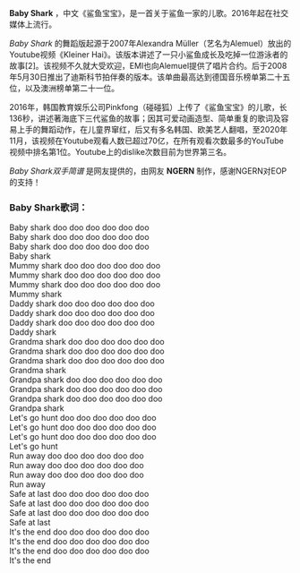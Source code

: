 **Baby Shark** ，中文《鲨鱼宝宝》，是一首关于鲨鱼一家的儿歌。2016年起在社交媒体上流行。

_Baby Shark_ 的舞蹈版起源于2007年Alexandra Müller（艺名为Alemuel）放出的Youtube视频《Kleiner
Hai》。该版本讲述了一只小鲨鱼成长及吃掉一位游泳者的故事[2]。该视频不久就大受欢迎，EMI也向Alemuel提供了唱片合约。后于2008年5月30日推出了迪斯科节拍伴奏的版本。该单曲最高达到德国音乐榜单第二十五位，以及澳洲榜单第二十一位。

2016年，韩国教育娱乐公司Pinkfong（碰碰狐）上传了《鲨鱼宝宝》的儿歌，长136秒，讲述著海底下三代鲨鱼的故事；因其可爱动画造型、简单重复的歌词及容易上手的舞蹈动作，在儿童界窜红，后又有多名韩国、欧美艺人翻唱，至2020年11月，该视频在Youtube观看人数已超过70亿，在所有观看次数最多的YouTube视频中排名第1位。Youtube上的dislike次数目前为世界第三名。

_Baby Shark双手简谱_ 是网友提供的，由网友 **NGERN** 制作，感谢NGERN对EOP的支持！

### Baby Shark歌词：

Baby shark doo doo doo doo doo doo  
Baby shark doo doo doo doo doo doo  
Baby shark doo doo doo doo doo doo  
Baby shark  
Mummy shark doo doo doo doo doo doo  
Mummy shark doo doo doo doo doo doo  
Mummy shark doo doo doo doo doo doo  
Mummy shark  
Daddy shark doo doo doo doo doo doo  
Daddy shark doo doo doo doo doo doo  
Daddy shark doo doo doo doo doo doo  
Daddy shark  
Grandma shark doo doo doo doo doo doo  
Grandma shark doo doo doo doo doo doo  
Grandma shark doo doo doo doo doo doo  
Grandma shark  
Grandpa shark doo doo doo doo doo doo  
Grandpa shark doo doo doo doo doo doo  
Grandpa shark doo doo doo doo doo doo  
Grandpa shark  
Let's go hunt doo doo doo doo doo doo  
Let's go hunt doo doo doo doo doo doo  
Let's go hunt doo doo doo doo doo doo  
Let's go hunt  
Run away doo doo doo doo doo doo  
Run away doo doo doo doo doo doo  
Run away doo doo doo doo doo doo  
Run away  
Safe at last doo doo doo doo doo doo  
Safe at last doo doo doo doo doo doo  
Safe at last doo doo doo doo doo doo  
Safe at last  
It's the end doo doo doo doo doo doo  
It's the end doo doo doo doo doo doo  
It's the end doo doo doo doo doo doo  
It's the end

